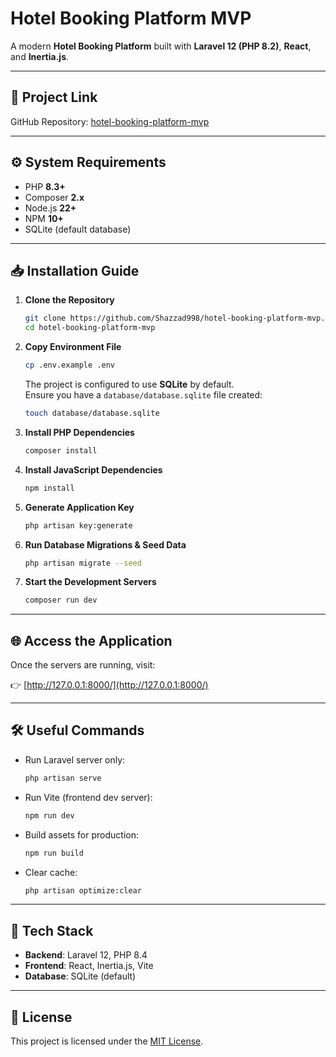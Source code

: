 # Hotel Booking Platform MVP

A modern **Hotel Booking Platform** built with **Laravel 12 (PHP 8.2)**, **React**, and **Inertia.js**.

---

## 🚀 Project Link

GitHub Repository: [hotel-booking-platform-mvp](https://github.com/Shazzad998/hotel-booking-platform-mvp)

---

## ⚙️ System Requirements

- PHP **8.3+**
- Composer **2.x**
- Node.js **22+**
- NPM **10+**
- SQLite (default database)

---

## 📥 Installation Guide

1. **Clone the Repository**
   ```bash
   git clone https://github.com/Shazzad998/hotel-booking-platform-mvp.git
   cd hotel-booking-platform-mvp
   ```

2. **Copy Environment File**
   ```bash
   cp .env.example .env
   ```
   The project is configured to use **SQLite** by default.  
   Ensure you have a `database/database.sqlite` file created:
   ```bash
   touch database/database.sqlite
   ```

3. **Install PHP Dependencies**
   ```bash
   composer install
   ```

4. **Install JavaScript Dependencies**
   ```bash
   npm install
   ```

5. **Generate Application Key**
   ```bash
   php artisan key:generate
   ```

6. **Run Database Migrations & Seed Data**
   ```bash
   php artisan migrate --seed
   ```

7. **Start the Development Servers**
   ```bash
   composer run dev
   ```

---

## 🌐 Access the Application

Once the servers are running, visit:

👉 [http://127.0.0.1:8000/](http://127.0.0.1:8000/)

---

## 🛠 Useful Commands

- Run Laravel server only:
  ```bash
  php artisan serve
  ```

- Run Vite (frontend dev server):
  ```bash
  npm run dev
  ```

- Build assets for production:
  ```bash
  npm run build
  ```

- Clear cache:
  ```bash
  php artisan optimize:clear
  ```

---

## 📂 Tech Stack

- **Backend**: Laravel 12, PHP 8.4  
- **Frontend**: React, Inertia.js, Vite  
- **Database**: SQLite (default)  

---

## 📜 License

This project is licensed under the [MIT License](LICENSE).
